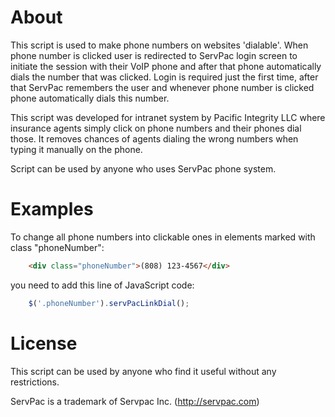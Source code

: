 # About

This script is used to make phone numbers on websites 'dialable'. When phone number is clicked user is redirected to ServPac login screen to initiate the session with their VoIP phone and after that phone automatically dials the number that was clicked. Login is required just the first time, after that ServPac remembers the user and whenever phone number is clicked phone automatically dials this number.

This script was developed for intranet system by Pacific Integrity LLC where insurance agents simply click on phone numbers and their phones dial those. It removes chances of agents dialing the wrong numbers when typing it manually on the phone.

Script can be used by anyone who uses ServPac phone system.

# Examples

To change all phone numbers into clickable ones in elements marked with class "phoneNumber":

```html
    <div class="phoneNumber">(808) 123-4567</div>
```
you need to add this line of JavaScript code:
```javascript
    $('.phoneNumber').servPacLinkDial();
```
# License

This script can be used by anyone who find it useful without any restrictions.

ServPac is a trademark of Servpac Inc. (http://servpac.com)
